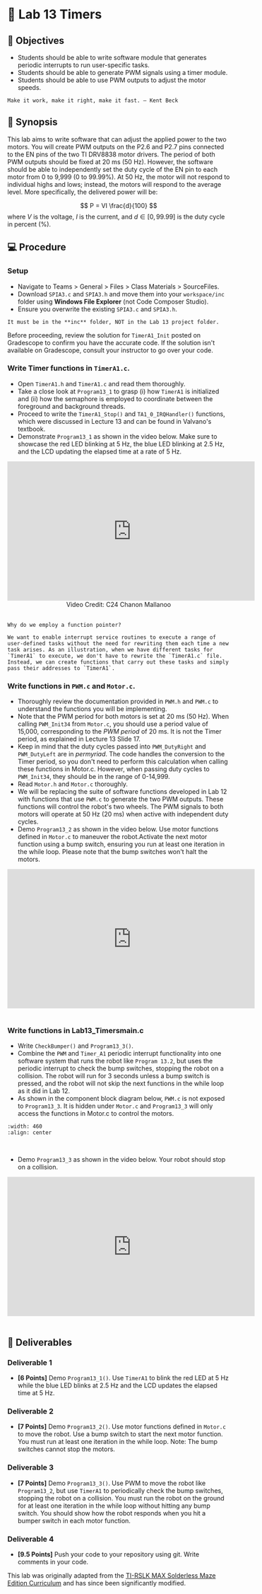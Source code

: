 # 🔬 Lab 13 Timers

## 📌 Objectives

- Students should be able to write software module that generates periodic interrupts to run user-specific tasks.
- Students should be able to generate PWM signals using a timer module.
- Students should be able to use PWM outputs to adjust the motor speeds.


```{note}
Make it work, make it right, make it fast. – Kent Beck
```

## 📜 Synopsis

This lab aims to write software that can adjust the applied power to the two motors. You will create PWM outputs on the P2.6 and P2.7 pins connected to the EN pins of the two TI DRV8838 motor drivers. The period of both PWM outputs should be fixed at 20 ms (50 Hz). However, the software should be able to independently set the duty cycle of the EN pin to each motor from 0 to 9,999 (0 to 99.99%). At 50 Hz, the motor will not respond to individual highs and lows; instead, the motors will respond to the average level. More specifically, the delivered power will be:

$$
P = VI \frac{d}{100}
$$
where $V$ is the voltage, $I$ is the current, and $d \in [0, 99.99]$ is the duty cycle in percent (%).



## 💻 Procedure

### Setup
- Navigate to Teams > General > Files > Class Materials > SourceFiles.
- Download `SPIA3.c` and `SPIA3.h` and move them into your `workspace/inc` folder using **Windows File Explorer** (not Code Composer Studio). 
- Ensure you overwrite the existing `SPIA3.c` and `SPIA3.h`.

```{warning}
It must be in the **inc** folder, NOT in the Lab 13 project folder.
```

Before proceeding, review the solution for `TimerA1_Init` posted on Gradescope to confirm you have the accurate code. If the solution isn't available on Gradescope, consult your instructor to go over your code.

### Write Timer functions in `TimerA1.c`.

- Open `TimerA1.h` and `TimerA1.c` and read them thoroughly.
- Take a close look at `Program13_1` to grasp (i) how `TimerA1` is initialized and (ii) how the semaphore is employed to coordinate between the foreground and background threads. 
- Proceed to write the `TimerA1_Stop()` and `TA1_0_IRQHandler()` functions, which were discussed in Lecture 13 and can be found in Valvano's textbook. 
- Demonstrate `Program13_1` as shown in the video below.  Make sure to showcase the red LED blinking at 5 Hz, the blue LED blinking at 2.5 Hz, and the LCD updating the elapsed time at a rate of 5 Hz.

<center>
<iframe width="560" height="315" src="https://www.youtube.com/embed/ySVa26xwUzA" title="YouTube video player" frameborder="0" allow="accelerometer; autoplay; clipboard-write; encrypted-media; gyroscope; picture-in-picture" allowfullscreen></iframe>
<br>
Video Credit: C24 Chanon Mallanoo
</center>
<br>


```{important}
Why do we employ a function pointer? 

We want to enable interrupt service routines to execute a range of user-defined tasks without the need for rewriting them each time a new task arises. As an illustration, when we have different tasks for `TimerA1` to execute, we don't have to rewrite the `TimerA1.c` file. Instead, we can create functions that carry out these tasks and simply pass their addresses to `TimerA1`.
```


### Write functions in `PWM.c` and `Motor.c`.

- Thoroughly review the documentation provided in `PWM.h` and `PWM.c` to understand the functions you will be implementing.  
- Note that the PWM period for both motors is set at 20 ms (50 Hz). When calling `PWM_Init34` from `Motor.c`, you should use a period value of 15,000, corresponding to the _PWM period_ of 20 ms. It is not the Timer period, as explained in Lecture 13 Slide 17. 
- Keep in mind that the duty cycles passed into `PWM_DutyRight` and `PWM_DutyLeft` are in _permyriad_.  The code handles the conversion to the Timer period, so you don't need to perform this calculation when calling these functions in Motor.c. However, when passing duty cycles to `PWM_Init34`, they should be in the range of 0-14,999.
 - Read `Motor.h` and `Motor.c` thoroughly.
- We will be replacing the suite of software functions developed in Lab 12 with functions that use `PWM.c` to generate the two PWM outputs. These functions will control the robot's two wheels. The PWM signals to both motors will operate at 50 Hz (20 ms) when active with independent duty cycles. 
- Demo `Program13_2` as shown in the video below. Use motor functions defined in `Motor.c` to maneuver the robot.Activate the next motor function using a bump switch, ensuring you run at least one iteration in the while loop. Please note that the bump switches won't halt the motors.

<center>
<iframe width="560" height="315" src="https://www.youtube.com/embed/jMpPHZ5NVKg" title="YouTube video player" frameborder="0" allow="accelerometer; autoplay; clipboard-write; encrypted-media; gyroscope; picture-in-picture" allowfullscreen></iframe>
</center>
<br>



### Write functions in Lab13_Timersmain.c

- Write `CheckBumper()` and `Program13_3()`.
- Combine the `PWM` and `Timer_A1` periodic interrupt functionality into one software system that runs the robot like `Program 13.2`, but uses the periodic interrupt to check the bump switches, stopping the robot on a collision.  The robot will run for 3 seconds unless a bump switch is pressed, and the robot will not skip the next functions in the while loop as it did in Lab 12.
- As shown in the component block diagram below, `PWM.c` is not exposed to `Program13_3`.  It is hidden under `Motor.c` and `Program13_3` will only access the functions in Motor.c to control the motors.

```{image} ./figures/Lab13_ComponentBlockDiagram.png
:width: 460
:align: center
```
<br>

- Demo `Program13_3` as shown in the video below.  Your robot should stop on a collision.

<center>
<iframe width="560" height="315" src="https://www.youtube.com/embed/DqtfwLTfbmc" title="YouTube video player" frameborder="0" allow="accelerometer; autoplay; clipboard-write; encrypted-media; gyroscope; picture-in-picture" allowfullscreen></iframe>
</center>
<br>


## 🚚 Deliverables

### Deliverable 1 
- **[6 Points]**  Demo `Program13_1()`. Use `TimerA1` to blink the red LED at 5 Hz while the blue LED blinks at 2.5 Hz and the LCD updates the elapsed time at 5 Hz. 

### Deliverable 2 
- **[7 Points]**  Demo `Program13_2()`. Use motor functions defined in `Motor.c` to move the robot. Use a bump switch  to start the next motor function. You must run at least one iteration in the while loop. Note: The bump switches cannot stop the motors.

### Deliverable 3 
- **[7 Points]**  Demo `Program13_3()`. Use PWM to move the robot like `Program13_2`, but use `TimerA1` to periodically check the bump switches, stopping the robot on a collision. You must run the robot on the ground for at least one iteration in the while loop without hitting any bump switch. You should show how the robot responds when you hit a bumper switch in each motor function.

### Deliverable 4 
- **[9.5 Points]**  Push your code to your repository using git. Write comments in your code.


This lab was originally adapted from the [TI-RSLK MAX Solderless Maze Edition Curriculum](https://university.ti.com/en/faculty/ti-robotics-system-learning-kit/ti-rslk-max-edition-curriculum) and has since been significantly modified.
